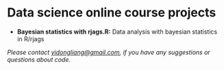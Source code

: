 # Data science online course projects

- **Bayesian statistics with rjags.R:** Data analysis with bayesian statistics in R/rjags

*Please contact yidongliang@gmail.com, if you have any suggestions or questions about code.*

